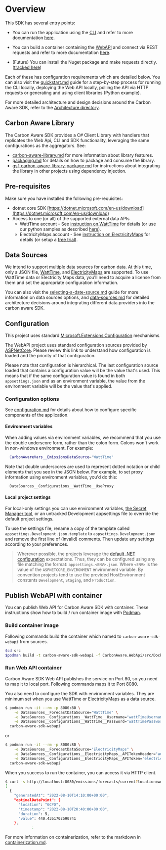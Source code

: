# Overview

This SDK has several entry points:

- You can run the application using the [CLI](./src/CarbonAware.CLI) and refer to more documentation [here](./carbon-aware-cli.md).

- You can build a container containing the [WebAPI](./src/CarbonAware.WebApi) and connect via REST requests and refer to more documentation [here](./carbon-aware-webapi.md).

- (Future) You can install the Nuget package and make requests directly. ([tracked here](https://github.com/Green-Software-Foundation/carbon-aware-sdk/issues/40))

Each of these has configuration requirements which are detailed below. You can also visit the [quickstart.md](docs/quickstart.md) guide for a step-by-step process for running the CLI locally, deploying the Web API locally, polling the API via HTTP requests or generating and using client libraries (Python example).

For more detailed architecture and design decisions around the Carbon Aware SDK, refer to the [Architecture directory](./architecture/).

## Carbon Aware Library

The Carbon Aware SDK provides a C\# Client Library with handlers that replicates the Web Api, CLI and SDK functionality, leveraging the same configurations as the aggregators. See:

- [carbon-aware-library.md](./carbon-aware-library.md) for more information about library features.
- [packaging.md](./packaging.md) for details on how to package and consume the library.
- [gsf-carbon-aware-library-package.md](./gsf-carbon-aware-library-package.md) for instructions about integrating the library in other projects using dependency injection.

## Pre-requisites

Make sure you have installed the following pre-requisites:

- dotnet core SDK [https://dotnet.microsoft.com/en-us/download](https://dotnet.microsoft.com/en-us/download)
- Access to one (or all) of the supported external data APIs
  - WattTime account - See [instruction on WattTime](https://www.watttime.org/api-documentation/#register-new-user) for details (or use our python samples as described [here](samples/watttime-registration/readme.md)).
  - ElectricityMaps account - See [instruction on ElectricityMaps](https://api-portal.electricitymaps.com/home) for details (or setup a [free trial](https://api-portal.electricitymaps.com)).

## Data Sources

We intend to support multiple data sources for carbon data.  At this time, only a JSON file, [WattTime](https://www.watttime.org/), and [ElectricityMaps](https://www.electricitymaps.com/) are supported. To use WattTime data or Electricity Maps data, you'll need to acquire a license from them and set the appropriate configuration information.

You can also visit the [selecting-a-date-source.md](docs/../selecting-a-data-source.md) guide for more information on data sources options, and [data-sources.md](./architecture/data-sources.md) for detailed architecture decisions around integrating different data providers into the carbon aware SDK.

## Configuration

This project uses standard [Microsoft.Extensions.Configuration](https://docs.microsoft.com/en-us/dotnet/core/extensions/configuration) mechanisms.

The WebAPI project uses standard configuration sources provided by [ASPNetCore](https://docs.microsoft.com/en-us/aspnet/core/fundamentals/configuration/).  Please review this link to understand how configuration is loaded and the priority of that configuration.

Please note that configuration is hierarchical.  The last configuration source loaded that contains a configuration value will be the value that's used.  This means that if the same configuration value is found in both `appsettings.json` and as an environment variable, the value from the environment variable will be the value that's applied.

### Configuration options

See [configuration.md](/docs/configuration.md) for details about how to configure specific components of the application.

#### Environment variables

When adding values via environment variables, we recommend that you use the double underscore form, rather than the colon form.  Colons won't work in non-windows environment.  For example:

```bash
  CarbonAwareVars__EmissionsDataSource="WattTime"
```

Note that double underscores are used to represent dotted notation or child elements that you see in the JSON below.  For example, to set proxy information using environment variables, you'd do this:

```bash
  DataSources__Configurations__WattTime__UseProxy
```

#### Local project settings

For local-only settings you can use environment variables, [the Secret Manager tool](https://learn.microsoft.com/en-us/aspnet/core/security/app-secrets?view=aspnetcore-6.0&tabs=windows#secret-manager), or an untracked Development appsettings file to override the default project settings.

To use the settings file, rename a copy of the template called `appsettings.Development.json.template` to `appsettings.Development.json` and remove the first line of (invalid) comments. Then update any settings according to your preferences.

> Wherever possible, the projects leverage the [default .NET configuration](https://learn.microsoft.com/en-us/aspnet/core/fundamentals/configuration/?view=aspnetcore-6.0#default-application-configuration-sources) expectations.  Thus, they can be configured using any file matching the format: `appsettings.<ENV>.json`. Where `<ENV>` is the value of the `ASPNETCORE_ENVIRONMENT` environment variable. By convention projects tend to use the provided HostEnvironment constants `Development`, `Staging`, and `Production`.

## Publish WebAPI with container

You can publish Web API for Carbon Aware SDK with container. These instructions show how to build / run container image with [Podman](https://podman.io/).

### Build container image

Following commands build the container which named to `carbon-aware-sdk-webapi` from sources.

```bash
$cd src
$podman build -t carbon-aware-sdk-webapi -f CarbonAware.WebApi/src/Dockerfile .
```

### Run Web API container

Carbon Aware SDK Web API publishes the service on Port 80, so you need to map it to local port. Following commands maps it to Port 8080.

You also need to configure the SDK with environment variables. They are minimum set when you use WattTime or ElectricityMaps as a data source.

```bash
$ podman run -it --rm -p 8080:80 \
    -e DataSources__ForecastDataSource="WattTime" \
    -e DataSources__Configurations__WattTime__Username="wattTimeUsername" \
    -e DataSources__Configurations__WattTime__Password="wattTimePassword" \
  carbon-aware-sdk-webapi
```

or

```bash
$ podman run -it --rm -p 8080:80 \
    -e DataSources__ForecastDataSource="ElectricityMaps" \
    -e DataSources__Configurations__ElectricityMaps__APITokenHeader="auth-token" \
    -e DataSources__Configurations__ElectricityMaps__APIToken="electricityMapsToken" \
  carbon-aware-sdk-webapi
```

When you success to run the container, you can access it via HTTP client.

```bash
$ curl -s http://localhost:8080/emissions/forecasts/current?location=westus2 | jq
[
  {
    "generatedAt": "2022-08-10T14:10:00+00:00",
    "optimalDataPoint": {
      "location": "GCPD",
      "timestamp": "2022-08-10T20:40:00+00:00",
      "duration": 5,
      "value": 440.4361702590741
    },
            :
```

For more information on containerization, refer to the markdown in [containerization.md](./containerization.md).
